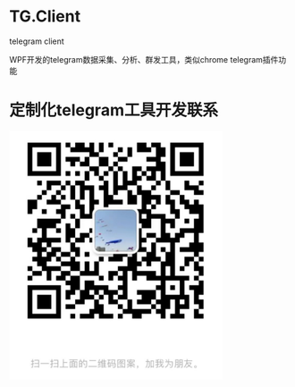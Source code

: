 # TG.Client
telegram client

WPF开发的telegram数据采集、分析、群发工具，类似chrome telegram插件功能

# 定制化telegram工具开发联系

![定制化telegram工具开发联系](https://github.com/SKT-Walter/TG.Client/raw/master/TG/Image/wx.png)
